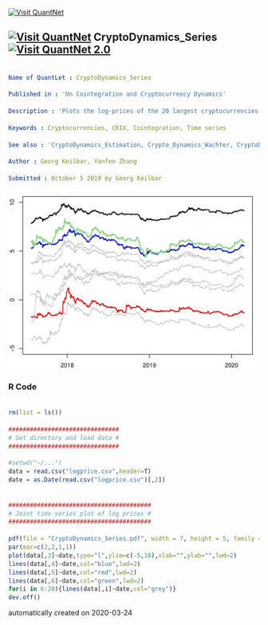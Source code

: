[<img src="https://github.com/QuantLet/Styleguide-and-FAQ/blob/master/pictures/banner.png" width="888" alt="Visit QuantNet">](http://quantlet.de/)

## [<img src="https://github.com/QuantLet/Styleguide-and-FAQ/blob/master/pictures/qloqo.png" alt="Visit QuantNet">](http://quantlet.de/) **CryptoDynamics_Series** [<img src="https://github.com/QuantLet/Styleguide-and-FAQ/blob/master/pictures/QN2.png" width="60" alt="Visit QuantNet 2.0">](http://quantlet.de/)

```yaml

Name of QuantLet : CryptoDynamics_Series

Published in : 'On Cointegration and Cryptocurrency Dynamics'

Description : 'Plots the log-prices of the 20 largest cryptocurrencies over a period from July 2017 - February 2020.'

Keywords : Cryptocurrencies, CRIX, Cointegration, Time series

See also : 'CryptoDynamics_Estimation, Crypto_Dynamics_Wachter, CryptoDynamics_Scraping'

Author : Georg Keilbar, Yanfen Zhang

Submitted : October 5 2019 by Georg Keilbar

```

![Picture1](CryptoDynamics_Series.jpg)

### R Code
```r

rm(list = ls())

###############################
# Set directory and load data #
###############################

#setwd("~/...")
data = read.csv("logprice.csv",header=T)
date = as.Date(read.csv("logprice.csv")[,2])


########################################
# Joint time series plot of log prices #
########################################

pdf(file = "CryptoDynamics_Series.pdf", width = 7, height = 5, family = "Helvetica") # defaults to 7 x 7 inches
par(mar=c(2,2,1,1))
plot(data[,3]~date,type="l",ylim=c(-5,10),xlab="",ylab="",lwd=2)
lines(data[,4]~date,col="blue",lwd=2)
lines(data[,5]~date,col="red",lwd=2)
lines(data[,6]~date,col="green",lwd=2)
for(i in 6:20){lines(data[,i]~date,col="grey")}
dev.off()

```

automatically created on 2020-03-24